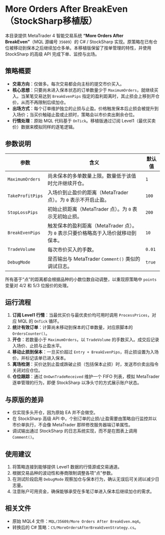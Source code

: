 # More Orders After BreakEven（StockSharp移植版）

本目录提供 MetaTrader 4 智能交易系统 **“More Orders After BreakEven”**（MQL 源编号 `35609`）的 C# / StockSharp 实现。原策略在已有仓位被移动到保本之后继续加仓多单。本移植版保留了按单管理的特性，并使用 StockSharp 的高级 API 完成下单、监控与出场。

## 策略概要

* **交易方向**：仅做多。每次交易都会向主标的提交市价买入。
* **核心思想**：只要尚未进入保本状态的订单数量少于 `MaximumOrders`，就继续买入。当某笔交易达到 `BreakEvenPips` 指定的盈利距离时，其止损会上移到开仓价，从而不再限制后续加仓。
* **出场方式**：每个订单维护独立的止损与止盈。价格触发保本后止损会被提升到入场价；当买价触碰止盈或止损时，策略会以市价卖出剩余仓位。
* **行情处理**：原始 MQL 代码基于 `OnTick`。移植版通过订阅 Level1（最优买卖价）数据来模拟同样的逐笔逻辑。

## 参数说明

| 参数 | 含义 | 默认值 |
|------|------|--------|
| `MaximumOrders` | 尚未保本的多单数量上限。数量低于该值时允许继续开仓。 | `1` |
| `TakeProfitPips` | 入场价到止盈价的距离（MetaTrader 点）。为 `0` 表示不开启止盈。 | `100` |
| `StopLossPips` | 初始止损距离（MetaTrader 点）。为 `0` 表示无初始止损。 | `200` |
| `BreakEvenPips` | 触发保本的盈利距离（MetaTrader 点）。为 `0` 表示只要价格略高于入场价就移动到保本。 | `10` |
| `TradeVolume` | 每次市价买入的手数。 | `0.01` |
| `DebugMode` | 是否输出与 MetaTrader `Comment()` 类似的调试日志。 | `true` |

所有基于“点”的距离都会根据品种的小数位数自动调整，以重现原策略中 `points` 变量对 4/2 和 5/3 位报价的处理。

## 运行流程

1. **订阅 Level1 行情**：当最优买价与最优卖价均可用时调用 `ProcessPrices`，对应 MQL 的 `OnTick` 循环。
2. **统计有效订单**：计算尚未移动到保本的订单数量，对应原脚本的 `OrdersCounter()`。
3. **开仓**：若数量小于 `MaximumOrders`，以 `TradeVolume` 的手数买入。成交后记录入场价、止损与止盈水平。
4. **移动止损到保本**：一旦买价超过 `Entry + BreakEvenPips`，将止损设置为入场价，并标记该单已进入保本。
5. **离场检测**：买价达到止盈或跌破止损（包括保本止损）时，发送市价卖出指令关闭对应仓位。
6. **仓位跟踪**：通过 `OnOwnTradeReceived` 维护一个 FIFO 列表，模拟 MetaTrader 逐单管理的行为，即便 StockSharp 以净头寸的方式展示账户状态。

## 与原版的差异

* 仅实现多头开仓，因为原始 EA 并不会做空。
* 在 StockSharp 高级 API 中，个别订单的止损/止盈需要由策略自行监控并以市价单执行，不会像 MetaTrader 那样修改服务器端订单属性。
* 调试输出通过 StockSharp 的日志系统实现，而不是在图表上调用 `Comment()`。

## 使用建议

1. 将策略连接到能够提供 Level1 数据的行情源或交易通道。
2. 根据交易品种的波动性和券商限制调整各项“点”参数。
3. 在测试阶段启用 `DebugMode` 观察加仓与保本行为，确认无误后可关闭以减少日志量。
4. 注意账户可用资金，确保能够承受在多笔订单进入保本后继续加仓的需求。

## 相关文件

* 原始 MQL4 文件：`MQL/35609/More Orders After BreakEven.mq4`。
* 转换后的 C# 策略：`CS/MoreOrdersAfterBreakEvenStrategy.cs`。
